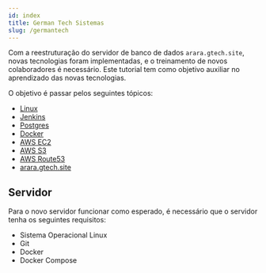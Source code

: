 ```yaml
---
id: index
title: German Tech Sistemas
slug: /germantech
---
```


Com a reestruturação do servidor de banco de dados `arara.gtech.site`, novas tecnologias foram implementadas, e o treinamento de novos colaboradores é necessário. Este tutorial tem como objetivo auxiliar no aprendizado das novas tecnologias.

O objetivo é passar pelos seguintes tópicos:

- [Linux](linux)
- [Jenkins](jenkins)
- [Postgres](postgres)
- [Docker](docker)
- [AWS EC2](aws_ec2)
- [AWS S3](aws_s3)
- [AWS Route53](aws_route53)
- [arara.gtech.site](arara_gtech_site)

## Servidor

Para o novo servidor funcionar como esperado, é necessário que o servidor tenha os seguintes requisitos:

- Sistema Operacional Linux 
- Git
- Docker
- Docker Compose